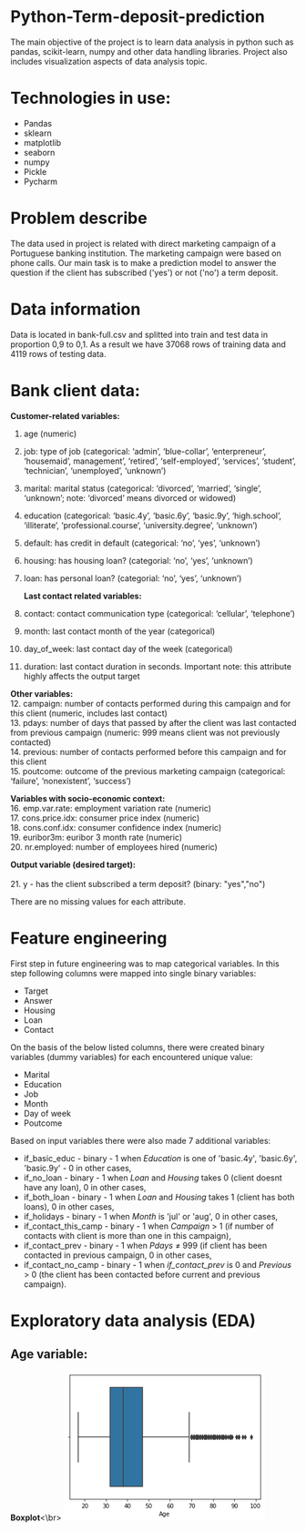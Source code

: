 # Python-Term-deposit-prediction
The main objective of the project is to learn data analysis in python such as pandas, scikit-learn, numpy and other data handling libraries. Project also includes visualization aspects of data analysis topic.

# Technologies in use:
- Pandas
- sklearn
- matplotlib
- seaborn
- numpy
- Pickle
- Pycharm

# Problem describe
The data used in project is related with direct marketing campaign of a Portuguese banking institution. The marketing campaign were based on phone calls. Our main task is to make a prediction model to answer the question if the client has subscribed ('yes') or not ('no') a term deposit.

# Data information
Data is located in bank-full.csv and splitted into train and test data in proportion 0,9 to 0,1. As a result we have 37068 rows of training data and 4119 rows of testing data. 
# Bank client data:

**Customer-related variables:**  
1. age (numeric)  
2. job: type of job (categorical: ‘admin’, ‘blue-collar’,  ‘enterpreneur’, ‘housemaid’, management’, ‘retired’, ‘self-employed’, ‘services’, ‘student’, ‘technician’, ‘unemployed’, ‘unknown’)  
3. marital: marital status (categorical: ‘divorced’, ‘married’, ‘single’, ‘unknown’; note: ‘divorced’ means divorced or widowed)  
4. education (categorical: ‘basic.4y’, ‘basic.6y’, ‘basic.9y’, ‘high.school’, ‘illiterate’, ‘professional.course’, ‘university.degree’, ‘unknown’)  
5. default: has credit in default (categorical: ‘no’, ‘yes’, ‘unknown’)  
6. housing: has housing loan? (categorial: ‘no’, ‘yes’, ‘unknown’)  
7. loan: has personal loan? (categorial: ‘no’, ‘yes’, ‘unknown’)  

   **Last contact related variables:**   
 8.  contact: contact communication type (categorical: ‘cellular’, ‘telephone’)  
 9.  month: last contact month of the year (categorical)  
 10. day_of_week: last contact day of the week (categorical)  
 11. duration: last contact duration in seconds. Important note: this attribute highly affects the output target  

  **Other variables:** <br/>
 12.   campaign: number of contacts performed during this campaign and for this client (numeric, includes last contact)  
 13.   pdays: number of days that passed by after the client was last contacted from previous campaign (numeric: 999 means client was not previously contacted)  
 14.   previous: number of contacts performed before this campaign and for this client  
 15.   poutcome: outcome of the previous marketing campaign (categorical: ‘failure’, ‘nonexistent’, ‘success’)  

  **Variables with socio-economic context:**  
  16. emp.var.rate: employment variation rate (numeric)  
  17. cons.price.idx: consumer price index (numeric)  
  18. cons.conf.idx: consumer confidence index (numeric)  
  19. euribor3m: euribor 3 month rate (numeric)  
  20. nr.employed: number of employees hired (numeric)  

  **Output variable (desired target):**<br/>  
    21. y - has the client subscribed a term deposit? (binary: "yes","no")

There are no missing values for each attribute.

# Feature engineering
First step in future engineering was to map categorical variables. In this step following columns were mapped into single binary variables:
- Target
- Answer
- Housing
- Loan
- Contact 

On the basis of the below listed columns, there were created binary variables (dummy variables) for each encountered unique value:
- Marital
- Education
- Job
- Month
- Day of week
- Poutcome

Based on input variables there were also made 7 additional variables:
- if_basic_educ - binary - 1 when <i>Education</i> is one of 'basic.4y', 'basic.6y', 'basic.9y' - 0 in other cases,
- if_no_loan - binary - 1 when <i>Loan</i> and <i>Housing</i> takes 0 (client doesnt have any loan), 0 in other cases,
- if_both_loan - binary - 1 when <i>Loan</i> and <i>Housing</i> takes 1 (client has both loans), 0 in other cases,
- if_holidays - binary - 1 when <i>Month</i> is 'jul' or 'aug', 0 in other cases,
- if_contact_this_camp - binary - 1 when <i>Campaign</i> > 1 (if number of contacts with client is more than one in this campaign),
- if_contact_prev - binary - 1 when <i>Pdays</i> ≠ 999 (if client has been contacted in previous campaign, 0 in other cases,
- if_contact_no_camp - binary - 1 when <i>if_contact_prev</i> is 0 and <i>Previous</i> > 0 (the client has been contacted before current and previous campaign).

# Exploratory data analysis (EDA)

## Age variable:
**Boxplot**<\br>
![Age boxplot](Diagrams/wiek_boxplot.png "Age boxplot")
